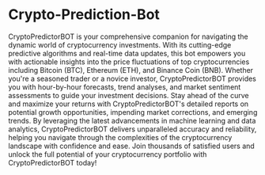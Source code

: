 # Crypto-Prediction-Bot
CryptoPredictorBOT is your comprehensive companion for navigating the dynamic world of cryptocurrency investments. With its cutting-edge predictive algorithms and real-time data updates, this bot empowers you with actionable insights into the price fluctuations of top cryptocurrencies including Bitcoin (BTC), Ethereum (ETH), and Binance Coin (BNB). Whether you're a seasoned trader or a novice investor, CryptoPredictorBOT provides you with hour-by-hour forecasts, trend analyses, and market sentiment assessments to guide your investment decisions. Stay ahead of the curve and maximize your returns with CryptoPredictorBOT's detailed reports on potential growth opportunities, impending market corrections, and emerging trends. By leveraging the latest advancements in machine learning and data analytics, CryptoPredictorBOT delivers unparalleled accuracy and reliability, helping you navigate through the complexities of the cryptocurrency landscape with confidence and ease. Join thousands of satisfied users and unlock the full potential of your cryptocurrency portfolio with CryptoPredictorBOT today!

